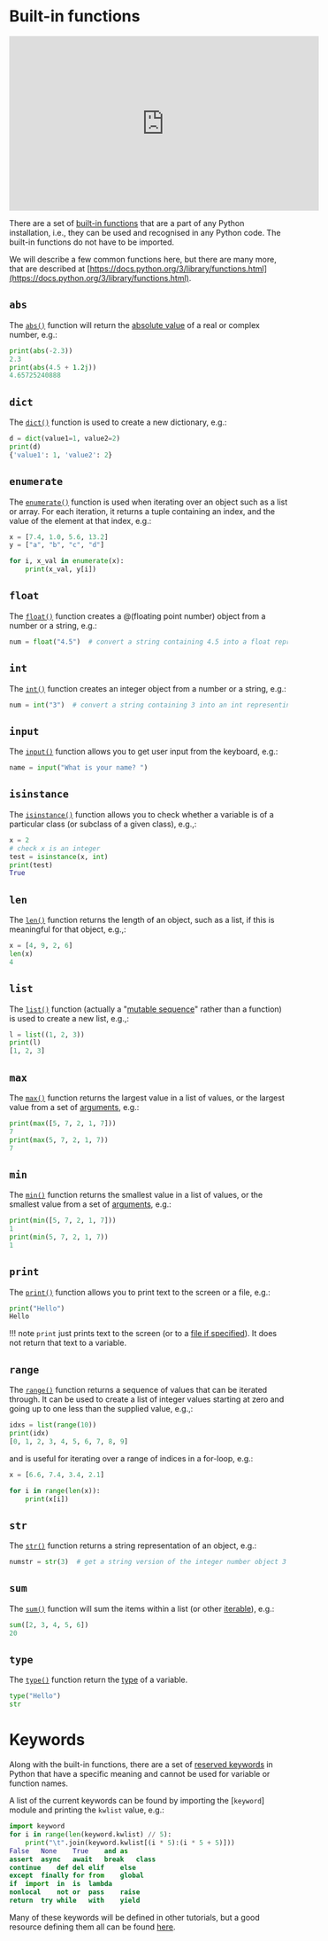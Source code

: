 # Built-in functions

<iframe width="560" height="315" src="https://www.youtube.com/embed/sXu8RxrRFRs" frameborder="0" allow="accelerometer; autoplay; clipboard-write; encrypted-media; gyroscope; picture-in-picture" allowfullscreen></iframe>

There are a set of [built-in
functions](https://docs.python.org/3/library/functions.html#built-in-functions) that are a part of
any Python installation, i.e., they can be used and recognised in any Python code. The built-in
functions do not have to be imported.

We will describe a few common functions here, but there are many more, that are described at
[https://docs.python.org/3/library/functions.html](https://docs.python.org/3/library/functions.html).

## `abs`

The [`abs()`](https://docs.python.org/3/library/functions.html#abs) function will return the
[absolute value](https://en.wikipedia.org/wiki/Absolute_value) of a real or complex number, e.g.:

```python
print(abs(-2.3))
2.3
print(abs(4.5 + 1.2j))
4.65725240888
```

## `dict`

The [`dict()`](https://docs.python.org/3/library/functions.html#dict) function is used to create a
new dictionary, e.g.:

```python
d = dict(value1=1, value2=2)
print(d)
{'value1': 1, 'value2': 2}
```

## `enumerate`
The [`enumerate()`](https://docs.python.org/3/library/functions.html#enumerate) function is used
when iterating over an object such as a list or array. For each iteration, it returns a tuple
containing an index, and the value of the element at that index, e.g.:

```python
x = [7.4, 1.0, 5.6, 13.2]
y = ["a", "b", "c", "d"]

for i, x_val in enumerate(x):
    print(x_val, y[i])
```

## `float`

The [`float()`](https://docs.python.org/3/library/functions.html#float) function creates a @(floating
point number) object from a number or a string, e.g.:

```python
num = float("4.5")  # convert a string containing 4.5 into a float representing 4.5
```

## `int`

The [`int()`](https://docs.python.org/3/library/functions.html#int) function creates an integer object
from a number or a string, e.g.:

```python
num = int("3")  # convert a string containing 3 into an int representing 3
```

## `input`

The [`input()`](https://docs.python.org/3.8/library/functions.html#input) function allows you to get
user input from the keyboard, e.g.:

```python
name = input("What is your name? ")
```

## `isinstance`

The [`isinstance()`](https://docs.python.org/3/library/functions.html#isinstance) function allows
you to check whether a variable is of a particular class (or subclass of a given class), e.g.,:

```python
x = 2
# check x is an integer
test = isinstance(x, int)
print(test)
True
```

## `len`

The [`len()`](https://docs.python.org/3/library/functions.html#len) function returns the length of an
object, such as a list, if this is meaningful for that object, e.g.,:

```python
x = [4, 9, 2, 6]
len(x)
4
```

## `list`

The [`list()`](https://docs.python.org/3/library/functions.html#list) function (actually a "[mutable
sequence](https://docs.python.org/3/library/stdtypes.html#typesseq)" rather than a function) is used
to create a new list, e.g.,:

```python
l = list((1, 2, 3))
print(l)
[1, 2, 3]
```

## `max`

The [`max()`](https://docs.python.org/3/library/functions.html#max) function returns the largest
value in a list of values, or the largest value from a set of [arguments](glossary.md#argument), e.g.:

```python
print(max([5, 7, 2, 1, 7]))
7
print(max(5, 7, 2, 1, 7))
7
```

## `min`

The [`min()`](https://docs.python.org/3/library/functions.html#min) function returns the smallest
value in a list of values, or the smallest value from a set of [arguments](glossary.md#argument), e.g.:

```python
print(min([5, 7, 2, 1, 7]))
1
print(min(5, 7, 2, 1, 7))
1
```

## `print`

The [`print()`](https://docs.python.org/3/library/functions.html#print) function allows you
to print text to the screen or a file, e.g.:

```python
print("Hello")
Hello
```

!!! note
    `print` just prints text to the screen (or to a [file if
    specified](demo-io.md#writing)). It does not return that text to a variable.

## `range`

The [`range()`](https://docs.python.org/3/library/functions.html#func-range) function returns a
sequence of values that can be iterated through. It can be used to create a list of integer values
starting at zero and going up to one less than the supplied value, e.g.,:

```python
idxs = list(range(10))
print(idx)
[0, 1, 2, 3, 4, 5, 6, 7, 8, 9]
```

and is useful for iterating over a range of indices in a for-loop, e.g.:

```python
x = [6.6, 7.4, 3.4, 2.1]

for i in range(len(x)):
    print(x[i])
```

## `str`

The [`str()`](https://docs.python.org/3/library/functions.html#func-str) function returns a string
representation of an object, e.g.:

```python
numstr = str(3)  # get a string version of the integer number object 3
```

## `sum`

The [`sum()`](https://docs.python.org/3/library/functions.html#sum) function will sum the items
within a list (or other [iterable](glossary.md#iterable)), e.g.:

```python
sum([2, 3, 4, 5, 6])
20
```

## `type`

The [`type()`](https://docs.python.org/3/library/functions.html#type) function return the [type](glossary.md#type) of a
variable.

```python
type("Hello")
str
```

# Keywords

Along with the built-in functions, there are a set of [reserved
keywords](https://www.w3schools.com/python/python_ref_keywords.asp) in Python that have a specific
meaning and cannot be used for variable or function names.

A list of the current keywords can be found by importing the [`keyword`] module and printing the
`kwlist` value, e.g.:

```python
import keyword
for i in range(len(keyword.kwlist) // 5): 
    print("\t".join(keyword.kwlist[(i * 5):(i * 5 + 5)]))
False	None	True	and	as
assert	async	await	break	class
continue	def	del	elif	else
except	finally	for	from	global
if	import	in	is	lambda
nonlocal	not	or	pass	raise
return	try	while	with	yield
```

Many of these keywords will be defined in other tutorials, but a good resource defining them all can
be found [here](https://www.programiz.com/python-programming/keyword-list).